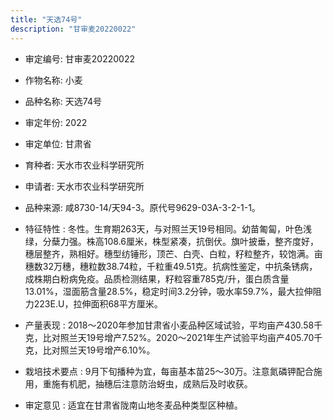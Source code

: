 ```yaml
---
title: "天选74号"
description: "甘审麦20220022"
---
```

* 审定编号:  甘审麦20220022

*  作物名称:  小麦

*  品种名称:  天选74号

*  审定年份:  2022

*  审定单位:  甘肃省

* 育种者:  天水市农业科学研究所 

*  申请者:  天水市农业科学研究所 

*  品种来源:  咸8730-14/天94-3。原代号9629-03A-3-2-1-1。 

*  特征特性 : 
冬性。生育期263天，与对照兰天19号相同。幼苗匍匐，叶色浅绿，分蘖力强。株高108.6厘米，株型紧凑，抗倒伏。旗叶披垂，整齐度好，穗层整齐，熟相好。穗型纺锤形，顶芒、白壳、白粒，籽粒整齐，较饱满。亩穗数32万穗，穗粒数38.74粒，千粒重49.51克。抗病性鉴定，中抗条锈病，成株期白粉病免疫。品质检测结果，籽粒容重785克/升，蛋白质含量13.01%，湿面筋含量28.5%，稳定时间3.2分钟，吸水率59.7%，最大拉伸阻力223E.U，拉伸面积68平方厘米。
 
*  产量表现 : 
2018～2020年参加甘肃省小麦品种区域试验，平均亩产430.58千克，比对照兰天19号增产7.52%。2020～2021年生产试验平均亩产405.70千克，比对照兰天19号增产6.10%。 

*  栽培技术要点 : 
9月下旬播种为宜，每亩基本苗25～30万。注意氮磷钾配合施用，重施有机肥，抽穗后注意防治蚜虫，成熟后及时收获。 

*  审定意见 : 
适宜在甘肃省陇南山地冬麦品种类型区种植。
